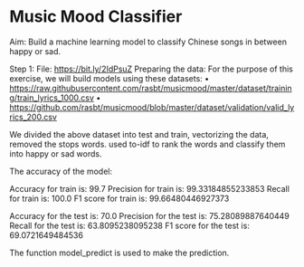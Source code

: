 # Music Mood Classifier 

Aim: Build a machine learning model to classify Chinese songs in between happy or sad. 

Step 1: File: https://bit.ly/2IdPsuZ
Preparing the data:
    For the purpose of this exercise, we will build models using these datasets:
    • https://raw.githubusercontent.com/rasbt/musicmood/master/dataset/training/train_lyrics_1000.csv
    • https://github.com/rasbt/musicmood/blob/master/dataset/validation/valid_lyrics_200.csv


We divided the above dataset into test and train, vectorizing the data, removed the stops words.
used to-idf to rank the words and classify them into happy or sad words.

The accuracy of the model:

Accuracy for train is:  99.7
Precision for train  is:  99.33184855233853
Recall for train is:  100.0
F1 score for train is:  99.66480446927373

Accuracy for the test is:  70.0
Precision for the test is:  75.28089887640449
Recall for the test is:  63.8095238095238
F1 score for the test is:  69.0721649484536

The function model_predict is used to make the prediction.
 
